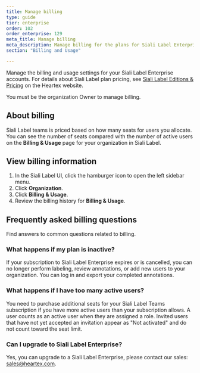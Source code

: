 ```yaml
---
title: Manage billing 
type: guide
tier: enterprise
order: 102
order_enterprise: 129
meta_title: Manage billing
meta_description: Manage billing for the plans for Siali Label Enterprise and Teams, monitor your license usage, and explore the small business options with Siali Label Teams and the larger organization options with Siali Label Enterprise.  
section: "Billing and Usage"

---
```


Manage the billing and usage settings for your Siali Label Enterprise accounts. For details about Siali Label plan pricing, see [Siali Label Editions & Pricing](https://heartex.com/pricing) on the Heartex website. 

You must be the organization Owner to manage billing.


## About billing 

Siali Label teams is priced based on how many seats for users you allocate. You can see the number of seats compared with the number of active users on the **Billing & Usage** page for your organization in Siali Label. 


## View billing information 

1. In the Siali Label UI, click the hamburger icon to open the left sidebar menu.
2. Click **Organization**.
3. Click **Billing & Usage**.
4. Review the billing history for **Billing & Usage**. 


## Frequently asked billing questions

Find answers to common questions related to billing. 

### What happens if my plan is inactive?

If your subscription to Siali Label Enterprise expires or is cancelled, you can no longer perform labeling, review annotations, or add new users to your organization. You can log in and export your completed annotations. 

### What happens if I have too many active users?

You need to purchase additional seats for your Siali Label Teams subscription if you have more active users than your subscription allows. A user counts as an active user when they are assigned a role. Invited users that have not yet accepted an invitation appear as "Not activated" and do not count toward the seat limit.

### Can I upgrade to Siali Label Enterprise?

Yes, you can upgrade to a Siali Label Enterprise, please contact our sales: sales@heartex.com.
